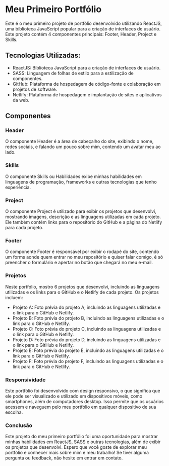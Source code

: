 # Meu Primeiro Portfólio
Este é o meu primeiro projeto de portfólio desenvolvido utilizando ReactJS, uma biblioteca JavaScript popular para a criação de interfaces de usuário. 
Este projeto contém 4 componentes principais: Footer, Header, Project e Skills.

## Tecnologias Utilizadas:
- ReactJS: Biblioteca JavaScript para a criação de interfaces de usuário.
- SASS: Linguagem de folhas de estilo para a estilização de componentes.
- GitHub: Plataforma de hospedagem de código-fonte e colaboração em projetos de software.
- Netlify: Plataforma de hospedagem e implantação de sites e aplicativos da web.

## Componentes
### Header
O componente Header é a área de cabeçalho do site, exibindo o nome, redes sociais, e falando um pouco sobre mim, contendo um avatar meu ao lado.

### Skills
O componente Skills ou Habilidades exibe minhas habilidades em linguagens de programação, frameworks e outras tecnologias que tenho experiência.

### Project
O componente Project é utilizado para exibir os projetos que desenvolvi, mostrando imagens, descrição e as linguagens utilizadas em cada projeto. 
Ele também contém links para o repositório do GitHub e a página do Netlify para cada projeto.

### Footer
O componente Footer é responsável por exibir o rodapé do site, contendo um forms aonde quem entrar no meu repositório e quiser falar comigo, é só preencher
o formulário e apertar no botão que chegará no meu e-mail.

### Projetos
Neste portfólio, mostro 6 projetos que desenvolvi, incluindo as linguagens utilizadas e os links para o GitHub e o Netlify de cada projeto. Os projetos incluem:

- Projeto A: Foto prévia do projeto A, incluindo as linguagens utilizadas e o link para o GitHub e Netlify.
- Projeto B: Foto prévia do projeto B, incluindo as linguagens utilizadas e o link para o GitHub e Netlify.
- Projeto C: Foto prévia do projeto C, incluindo as linguagens utilizadas e o link para o GitHub e Netlify.
- Projeto D: Foto prévia do projeto D, incluindo as linguagens utilizadas e o link para o GitHub e Netlify.
- Projeto E: Foto prévia do projeto E, incluindo as linguagens utilizadas e o link para o GitHub e Netlify.
- Projeto F: Foto prévia do projeto F, incluindo as linguagens utilizadas e o link para o GitHub e Netlify.

### Responsividade
Este portfólio foi desenvolvido com design responsivo, o que significa que ele pode ser visualizado e utilizado em dispositivos móveis, como smartphones, além de computadores desktop. 
Isso permite que os usuários acessem e naveguem pelo meu portfólio em qualquer dispositivo de sua escolha.


### Conclusão
Este projeto do meu primeiro portfólio foi uma oportunidade para mostrar minhas habilidades em ReactJS, SASS e outras tecnologias, além de exibir os projetos que desenvolvi. 
Espero que você goste de explorar meu portfólio e conhecer mais sobre mim e meu trabalho! Se tiver alguma pergunta ou feedback, não hesite em entrar em contato.
